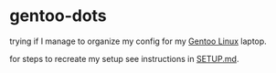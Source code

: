 # gentoo-dots

trying if I manage to organize my config for my [Gentoo Linux](https://www.gentoo.org/) laptop.

for steps to recreate my setup see instructions in [SETUP.md](SETUP.md).
